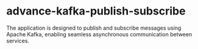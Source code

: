 # advance-kafka-publish-subscribe
The application is designed to publish and subscribe messages using Apache Kafka, enabling seamless asynchronous communication between services.
